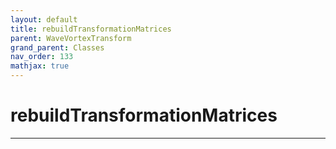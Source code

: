 ```yaml
---
layout: default
title: rebuildTransformationMatrices
parent: WaveVortexTransform
grand_parent: Classes
nav_order: 133
mathjax: true
---
```


#  rebuildTransformationMatrices




---

